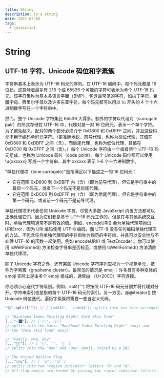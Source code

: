 ```yaml
---
title: String
description: js's string
date: 2021-05-03
tags:
  - javascript
---
```


# String

## UTF-16 字符、Unicode 码位和字素簇

字符串基本上表示为 UTF-16 码元的序列。在 UTF-16 编码中，每个码元都是 16 位长。这意味着最多有 216 个或 65536 个可能的字符可表示为单个 UTF-16 码元。该字符集称为基本多语言平面（BMP），包含最常见的字符，如拉丁字母、希腊字母、西里尔字母以及许多东亚字符。每个码元都可以用以 \u 开头的 4 个十六进制数字写在一个字符串中。

然而，整个 Unicode 字符集比 65536 大得多。额外的字符以代理对（surrogate pair）的形式存储在 UTF-16 中，代理对是一对 16 位码元，表示一个单个字符。为了避免起义，配对的两个部分必须介于 0xD800 和 0xDFFF 之间，并且这些码元不用于编码单码元字符。（更准确地说，前导代理，也称为高位代理，其值在 0xD800 和 0xDBFF 之间（含），而后尾代理，也称为低位代理，其值在 0xDC00 和 0xDFFF 之间（含）。）每个 Unicode 字符由一个或者两个 UTF-16 码元组成，也称为 Unicode 码位（code point）。每个 Unicode 码位都可以使用 \u{xxxxxx} 写成一个字符串，其中 xxxxxx 表示 1–6 个十六进制数字。

“单独代理项（lone surrogate）”是指满足以下描述之一的 16 位码元：

- 它在范围 0xD800 到 0xDBFF 内（含）（即为前导代理），但它是字符串中的最后一个码元，或者下一个码元不是后尾代理。
- 它在范围 0xDC00 到 0xDFFF 内（含）（即为后尾代理），但它是字符串中的第一个码元，或者前一个码元不是前导代理。

单独代理项不代表任何 Unicode 字符。尽管大多数 JavaScript 内置方法都可以正确处理它们，因为它们都是基于 UTF-16 码元工作的，但是在与其他系统交互时，单独代理项通常不是有效的值。例如，encodeURI() 会为单独代理项抛出 URIError，因为 URI 编码使用 UTF-8 编码，而 UTF-8 没有任何编码单独代理项的方法。不包含任何单独代理项的字符串称为规范的字符串，并且可以安全地与不处理 UTF-16 的函数一起使用，例如 encodeURI() 或 TextEncoder 。你可以使用 isWellFormed() 方法检查字符串是否规范，或使用 toWellFormed() 方法清除单独代理项。

除了 Unicode 字符之外，还有某些 Unicode 字符序列应视为一个视觉单元，被称为字素簇（grapheme cluster）。最常见的情况是 emoji：许多具有多种变体的 emoji 实际上是由多个 emoji 组成的，通常由 <ZWJ>（U+200D）字符连接。

你必须小心迭代字符级别。例如，split("") 将按照 UTF-16 码元分割并将代理对分开。字符串索引也是指的每个 UTF-16 码元的索引。另一方面，@@iterator() 按 Unicode 码位迭代。遍历字素簇将需要一些自定义代码。

```js
"😄".split(""); // ['\ud83d', '\ude04']; splits into two lone surrogates

// "Backhand Index Pointing Right: Dark Skin Tone"
[..."👉🏿"]; // ['👉', '🏿']
// splits into the basic "Backhand Index Pointing Right" emoji and
// the "Dark skin tone" emoji

// "Family: Man, Boy"
[..."👨‍👦"]; // [ '👨', '‍', '👦' ]
// splits into the "Man" and "Boy" emoji, joined by a ZWJ

// The United Nations flag
[..."🇺🇳"]; // [ '🇺', '🇳' ]
// splits into two "region indicator" letters "U" and "N".
// All flag emojis are formed by joining two region indicator letters
```
